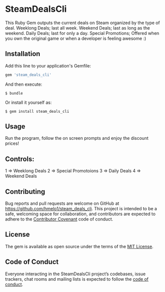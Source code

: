 # SteamDealsCli

This Ruby Gem outputs the current deals on Steam organized by the type of deal.
Weeklong Deals; last all week.
Weekend Deals; last as long as the weekend.
Daily Deals; last for only a day.
Special Promotions; Offered when you own the original game or when a developer is feeling awesome :)


## Installation

Add this line to your application's Gemfile:

```ruby
gem 'steam_deals_cli'
```

And then execute:

    $ bundle

Or install it yourself as:

    $ gem install steam_deals_cli

## Usage

Run the program, follow the on screen prompts and enjoy the discount prices!

## Controls:

1 => Weeklong Deals
2 => Special Promotoions
3 => Daily Deals
4 => Weekend Deals

## Contributing

Bug reports and pull requests are welcome on GitHub at https://github.com/hmelo1/steam_deals_cli. This project is intended to be a safe, welcoming space for collaboration, and contributors are expected to adhere to the [Contributor Covenant](http://contributor-covenant.org) code of conduct.

## License

The gem is available as open source under the terms of the [MIT License](https://opensource.org/licenses/MIT).

## Code of Conduct

Everyone interacting in the SteamDealsCli project’s codebases, issue trackers, chat rooms and mailing lists is expected to follow the [code of conduct](https://github.com/hmelo1/steam_deals_cli/blob/master/CODE_OF_CONDUCT.md).
